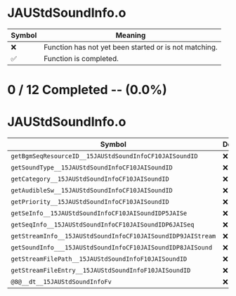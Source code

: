 # JAUStdSoundInfo.o
| Symbol | Meaning 
| ------------- | ------------- 
| :x: | Function has not yet been started or is not matching. 
| :white_check_mark: | Function is completed. 


# 0 / 12 Completed -- (0.0%)
# JAUStdSoundInfo.o
| Symbol | Decompiled? |
| ------------- | ------------- |
| `getBgmSeqResourceID__15JAUStdSoundInfoCF10JAISoundID` | :x: |
| `getSoundType__15JAUStdSoundInfoCF10JAISoundID` | :x: |
| `getCategory__15JAUStdSoundInfoCF10JAISoundID` | :x: |
| `getAudibleSw__15JAUStdSoundInfoCF10JAISoundID` | :x: |
| `getPriority__15JAUStdSoundInfoCF10JAISoundID` | :x: |
| `getSeInfo__15JAUStdSoundInfoCF10JAISoundIDP5JAISe` | :x: |
| `getSeqInfo__15JAUStdSoundInfoCF10JAISoundIDP6JAISeq` | :x: |
| `getStreamInfo__15JAUStdSoundInfoCF10JAISoundIDP9JAIStream` | :x: |
| `getSoundInfo___15JAUStdSoundInfoCF10JAISoundIDP8JAISound` | :x: |
| `getStreamFilePath__15JAUStdSoundInfoF10JAISoundID` | :x: |
| `getStreamFileEntry__15JAUStdSoundInfoF10JAISoundID` | :x: |
| `@8@__dt__15JAUStdSoundInfoFv` | :x: |
